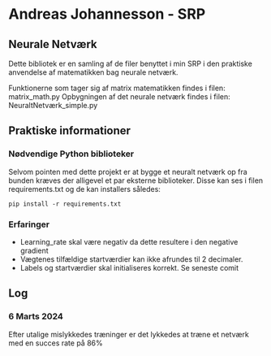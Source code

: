 # Andreas Johannesson - SRP
## Neurale Netværk

Dette bibliotek er en samling af de filer benyttet i min SRP i den praktiske anvendelse af matematikken bag neurale netværk.

Funktionerne som tager sig af matrix matematikken findes i filen: matrix_math.py
Opbygningen af det neurale netværk findes i filen: NeuraltNetværk_simple.py

## Praktiske informationer 

### Nødvendige Python biblioteker
Selvom pointen med dette projekt er at bygge et neuralt netværk op fra bunden kræves der alligevel
et par eksterne biblioteker. Disse kan ses i filen requirements.txt og de kan installers således:

`pip install -r requirements.txt`

### Erfaringer

* Learning_rate skal være negativ da dette resultere i den negative gradient
* Vægtenes tilfældige startværdier kan ikke afrundes til 2 decimaler.
* Labels og startværdier skal initialiseres korrekt. Se seneste comit

## Log

### 6 Marts 2024
Efter utalige mislykkedes træninger er det lykkedes at træne et netværk med en succes rate på 86%
